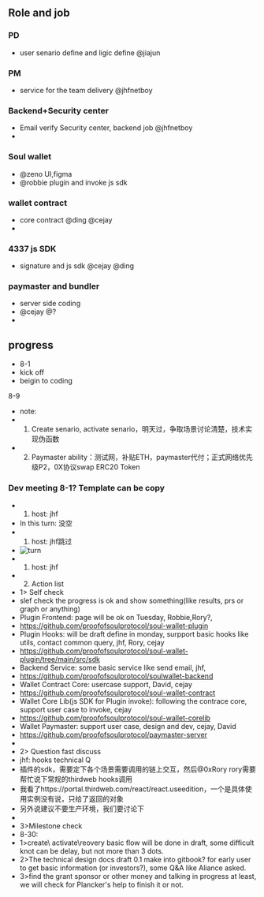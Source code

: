 

## Role and job
### PD
+ user senario define and ligic define @jiajun

### PM
+ service for the team delivery @jhfnetboy

### Backend+Security center
+ Email verify  Security center, backend job @jhfnetboy
+ 
### Soul wallet
+ @zeno UI,figma 
+ @robbie plugin and invoke js sdk

### wallet contract 
+ core contract @ding  @cejay
+ 
### 4337 js SDK
+ signature and js sdk @cejay @ding 
### paymaster and bundler
+ server side coding
+ @cejay @?
+ 

## progress
+ 8-1
+ kick off 
+ beigin to coding

8-9
+ note:
+ 1. Create senario, activate senario，明天过，争取场景讨论清楚，技术实现伪函数
+ 2. Paymaster ability：测试网，补贴ETH，paymaster代付；正式网络优先级P2，0X协议swap ERC20 Token

### Dev meeting 8-1? Template can be copy
+ 1. host: jhf
+ In this turn: 没空
+ 1. host: jhf跳过
+ ![turn](turn.png)
+ 1. host: jhf
+ 2. Action list
+ 1> Self check
+ slef check the progress is ok and show something(like results, prs or graph or anything)
+ Plugin Frontend: page will be ok on Tuesday, Robbie,Rory?,
+ https://github.com/proofofsoulprotocol/soul-wallet-plugin
+ Plugin Hooks: will be draft define in monday, surpport basic hooks like utils, contact common query, jhf, Rory, cejay
+ https://github.com/proofofsoulprotocol/soul-wallet-plugin/tree/main/src/sdk
+ Backend Service: some basic service like send email, jhf,
+ https://github.com/proofofsoulprotocol/soulwallet-backend
+ Wallet Contract Core: usercase support, David, cejay
+ https://github.com/proofofsoulprotocol/soul-wallet-contract
+ Wallet Core Lib(js SDK for Plugin invoke): following the contrace core, support user case to invoke, cejay
+ https://github.com/proofofsoulprotocol/soul-wallet-corelib
+ Wallet Paymaster: support user case, design and dev, cejay, David
+ https://github.com/proofofsoulprotocol/paymaster-server
+ 
+ 2> Question fast discuss
+ jhf: hooks technical Q
+ 插件的sdk，需要定下各个场景需要调用的链上交互，然后@0xRory rory需要帮忙说下常规的thirdweb hooks调用
+ 我看了https://portal.thirdweb.com/react/react.useedition，一个是具体使用实例没有说，只给了返回的对象
+ 另外说建议不要生产环境，我们要讨论下
+ 
+ 3>Milestone check
+ 8-30: 
+ 1>create\ activate\reovery basic flow will be done in draft, some difficult knot can be delay, but not more than 3 dots.
+ 2>The technical design docs draft 0.1 make into gitbook? for early user to get basic information (or investors?), some Q&A like Aliance asked.
+ 3>find the grant sponsor or other money and talking in progress at least, we will check for Plancker's help to finish it or not.
